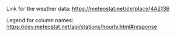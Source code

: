 Link for the weather data:
https://meteostat.net/de/place/4A213B

Legend for column names:
https://dev.meteostat.net/api/stations/hourly.html#response
